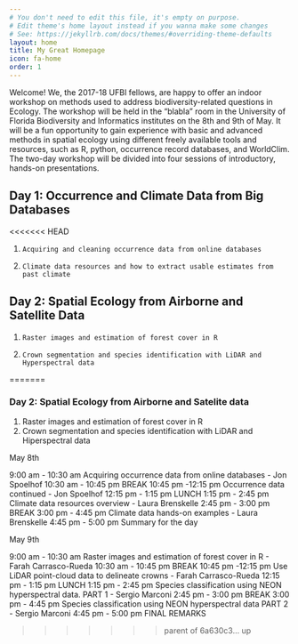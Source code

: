 ```yaml
---
# You don't need to edit this file, it's empty on purpose.
# Edit theme's home layout instead if you wanna make some changes
# See: https://jekyllrb.com/docs/themes/#overriding-theme-defaults
layout: home
title: My Great Homepage
icon: fa-home
order: 1
---
```


Welcome!
We, the 2017-18 UFBI fellows, are happy to offer an indoor workshop on methods used to address biodiversity-related questions in Ecology. The workshop will be held in the “blabla” room in the University of Florida Biodiversity and Informatics institutes on the 8th and 9th of May. It will be a fun opportunity to gain experience with basic and advanced methods in spatial ecology using different freely available tools and resources, such as R, python, occurrence record databases, and WorldClim. The two-day workshop will be divided into four sessions of introductory, hands-on presentations.


## Day 1: Occurrence and Climate Data from Big Databases

<<<<<<< HEAD
1.     Acquiring and cleaning occurrence data from online databases
2.     Climate data resources and how to extract usable estimates from past climate

## Day 2: Spatial Ecology from Airborne and Satellite Data

1.     Raster images and estimation of forest cover in R
2.     Crown segmentation and species identification with LiDAR and Hyperspectral data
=======
### Day 2: Spatial Ecology from Airborne and Satelite data
1. Raster images and estimation of forest cover in R
2. Crown segmentation and species identification with LiDAR and Hiperspectral data

May 8th

9:00 am - 10:30 am	Acquiring occurrence data from online databases - Jon Spoelhof
10:30 am - 10:45 pm  	BREAK
10:45 pm -12:15 pm	Occurrence data continued - Jon Spoelhof
12:15 pm - 1:15 pm 	LUNCH
1:15 pm - 2:45 pm	Climate data resources overview - Laura Brenskelle
2:45 pm - 3:00 pm	BREAK
3:00 pm - 4:45 pm	Climate data hands-on examples - Laura Brenskelle
4:45 pm - 5:00 pm 	Summary for the day

May 9th

9:00 am - 10:30 am        Raster images and estimation of forest cover in R - Farah Carrasco-Rueda
10:30 am - 10:45 pm  	BREAK
10:45 pm -12:15 pm	Use LiDAR point-cloud data to delineate crowns - Farah Carrasco-Rueda
12:15 pm - 1:15 pm 	LUNCH
1:15 pm - 2:45 pm	Species classification using NEON hyperspectral data. PART 1 - Sergio Marconi
2:45 pm - 3:00 pm	BREAK
3:00 pm - 4:45 pm	Species classification using NEON hyperspectral data PART 2 - Sergio Marconi
4:45 pm - 5:00 pm 	FINAL REMARKS
>>>>>>> parent of 6a630c3... up
